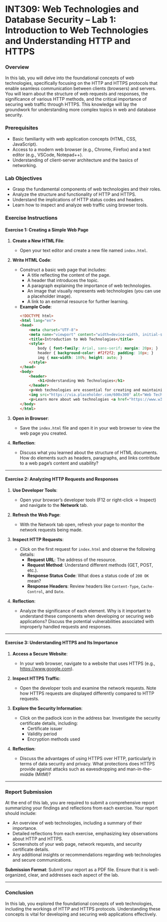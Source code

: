 

# **INT309: Web Technologies and Database Security – Lab 1: Introduction to Web Technologies and Understanding HTTP and HTTPS**

### **Overview**
In this lab, you will delve into the foundational concepts of web technologies, specifically focusing on the HTTP and HTTPS protocols that enable seamless communication between clients (browsers) and servers. You will learn about the structure of web requests and responses, the significance of various HTTP methods, and the critical importance of securing web traffic through HTTPS. This knowledge will lay the groundwork for understanding more complex topics in web and database security.

### **Prerequisites**
- Basic familiarity with web application concepts (HTML, CSS, JavaScript).
- Access to a modern web browser (e.g., Chrome, Firefox) and a text editor (e.g., VSCode, Notepad++).
- Understanding of client-server architecture and the basics of networking.

### **Lab Objectives**
- Grasp the fundamental components of web technologies and their roles.
- Analyze the structure and functionality of HTTP and HTTPS.
- Understand the implications of HTTP status codes and headers.
- Learn how to inspect and analyze web traffic using browser tools.

### **Exercise Instructions**

#### **Exercise 1: Creating a Simple Web Page**

1. **Create a New HTML File**:
   - Open your text editor and create a new file named `index.html`.

2. **Write HTML Code**:
   - Construct a basic web page that includes:
     - A title reflecting the content of the page.
     - A header that introduces the topic.
     - A paragraph explaining the importance of web technologies.
     - An image that visually represents web technologies (you can use a placeholder image).
     - A link to an external resource for further learning.
   - **Example Code**:
     ```html
     <!DOCTYPE html>
     <html lang="en">
     <head>
         <meta charset="UTF-8">
         <meta name="viewport" content="width=device-width, initial-scale=1.0">
         <title>Introduction to Web Technologies</title>
         <style>
             body { font-family: Arial, sans-serif; margin: 20px; }
             header { background-color: #f2f2f2; padding: 10px; }
             img { max-width: 100%; height: auto; }
         </style>
     </head>
     <body>
         <header>
             <h1>Understanding Web Technologies</h1>
         </header>
         <p>Web technologies are essential for creating and maintaining dynamic websites that facilitate user interaction.</p>
         <img src="https://via.placeholder.com/600x300" alt="Web Technologies">
         <p>Learn more about web technologies <a href="https://www.w3schools.com">here</a>.</p>
     </body>
     </html>
     ```

3. **Open in Browser**:
   - Save the `index.html` file and open it in your web browser to view the web page you created.

4. **Reflection**:
   - Discuss what you learned about the structure of HTML documents. How do elements such as headers, paragraphs, and links contribute to a web page’s content and usability?

---

#### **Exercise 2: Analyzing HTTP Requests and Responses**

1. **Use Developer Tools**:
   - Open your browser’s developer tools (F12 or right-click → Inspect) and navigate to the **Network** tab.

2. **Refresh the Web Page**:
   - With the Network tab open, refresh your page to monitor the network requests being made.

3. **Inspect HTTP Requests**:
   - Click on the first request for `index.html` and observe the following details:
     - **Request URL**: The address of the resource.
     - **Request Method**: Understand different methods (GET, POST, etc.).
     - **Response Status Code**: What does a status code of `200 OK` mean?
     - **Response Headers**: Review headers like `Content-Type`, `Cache-Control`, and `Date`.

4. **Reflection**:
   - Analyze the significance of each element. Why is it important to understand these components when developing or securing web applications? Discuss the potential vulnerabilities associated with improperly handled requests and responses.

---

#### **Exercise 3: Understanding HTTPS and Its Importance**

1. **Access a Secure Website**:
   - In your web browser, navigate to a website that uses HTTPS (e.g., https://www.google.com).

2. **Inspect HTTPS Traffic**:
   - Open the developer tools and examine the network requests. Note how HTTPS requests are displayed differently compared to HTTP requests.

3. **Explore the Security Information**:
   - Click on the padlock icon in the address bar. Investigate the security certificate details, including:
     - Certificate issuer
     - Validity period
     - Encryption methods used

4. **Reflection**:
   - Discuss the advantages of using HTTPS over HTTP, particularly in terms of data security and privacy. What protections does HTTPS provide against attacks such as eavesdropping and man-in-the-middle (MitM)?

---

### **Report Submission**
At the end of this lab, you are required to submit a comprehensive report summarizing your findings and reflections from each exercise. Your report should include:

- An overview of web technologies, including a summary of their importance.
- Detailed reflections from each exercise, emphasizing key observations about HTTP and HTTPS.
- Screenshots of your web page, network requests, and security certificate details.
- Any additional insights or recommendations regarding web technologies and secure communications.

**Submission Format**: Submit your report as a PDF file. Ensure that it is well-organized, clear, and addresses each aspect of the lab.

---

### **Conclusion**
In this lab, you explored the foundational concepts of web technologies, including the workings of HTTP and HTTPS protocols. Understanding these concepts is vital for developing and securing web applications effectively.

